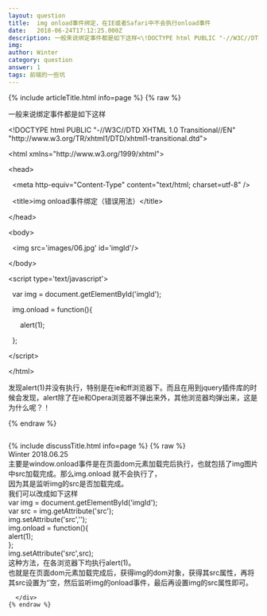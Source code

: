```yaml
---
layout: question
title:  img onload事件绑定，在IE或者Safari中不会执行onload事件
date:   2018-06-24T17:12:25.000Z
description: 一般来说绑定事件都是如下这样<\!DOCTYPE html PUBLIC "-//W3C//DTD XHTML 1.0 Transitional//EN" "ht...
img: 
author: Winter
category: question
answer: 1
tags: 前端的一些坑
---
```

<div class="article-root">
  <div class="article">
    {% include articleTitle.html info=page %}
    {% raw %}
    <div class="article-content"><p>一般来说绑定事件都是如下这样</p>

<p>&lt;!DOCTYPE html PUBLIC &quot;-//W3C//DTD XHTML 1.0 Transitional//EN&quot; &quot;http://www.w3.org/TR/xhtml1/DTD/xhtml1-transitional.dtd&quot;&gt;</p>

<p>&lt;html xmlns=&quot;http://www.w3.org/1999/xhtml&quot;&gt;</p>

<p>&lt;head&gt;</p>

<p>&nbsp; &lt;meta http-equiv=&quot;Content-Type&quot; content=&quot;text/html; charset=utf-8&quot; /&gt;</p>

<p>&nbsp; &lt;title&gt;img onload事件绑定（错误用法）&lt;/title&gt;</p>

<p>&lt;/head&gt;</p>

<p>&lt;body&gt;</p>

<p>&nbsp; &lt;img src=&#39;images/06.jpg&#39; id=&#39;imgId&#39;/&gt;</p>

<p>&lt;/body&gt;</p>

<p>&lt;script type=&#39;text/javascript&#39;&gt;</p>

<p>&nbsp; var img = document.getElementById(&#39;imgId&#39;);</p>

<p>&nbsp; img.onload = function(){</p>

<p>&nbsp; &nbsp; &nbsp; alert(1);</p>

<p>&nbsp; };</p>

<p>&lt;/script&gt;</p>

<p>&lt;/html&gt;</p>

<p>发现alert(1)并没有执行，特别是在ie和ff浏览器下。而且在用到jquery插件库的时候会发现，alert除了在ie和Opera浏览器不弹出来外，其他浏览器均弹出来，这是为什么呢？！</p>
</div>
    {% endraw %}
  </div>
  <p style="height: 0;width:0;overflow: hidden;"> 第60篇《img onload事件绑定，在IE或者Safari中不会执行onload事件》来自Winter(https://github.com/aiyld/aiyld.github.io)的站点</p>
  <div class="discuss-wrapper">
    {% include discussTitle.html info=page %}
    {% raw %}
    <div class="discuss-item">
        <div class="discuss-parent">
          <div class="discuss-meta">
            <span class="discuss-user">Winter</span>
            <span class="discuss-time">2018.06.25</span>
          </div>
          <div class="discuss-comment">主要是window.onload事件是在页面dom元素加载完后执行，也就包括了img图片中src加载完成。那么img.onload 就不会执行了，
<br/>
因为其是监听img的src是否加载完成。
<br/>
我们可以改成如下这样<br/>
        var img = document.getElementById('imgId');   <br/>
        var src = img.getAttribute('src');  <br/>
        img.setAttribute('src','');  <br/>
        img.onload = function(){  <br/>
            alert(1);  <br/>
        };  <br/>
        img.setAttribute('src',src); <br/>
这种方法，在各浏览器下均执行alert(1)。<br/>
也就是在页面dom元素加载完成后，获得img的dom对象，获得其src属性，再将其src设置为‘’空，然后监听img的onload事件，最后再设置img的src属性即可。</div>
        </div>
        
      </div>
    {% endraw %}
  </div>
<div>

